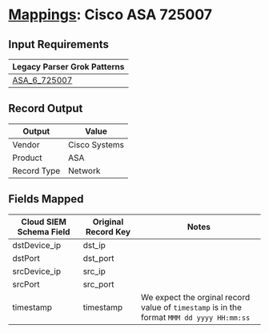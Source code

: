 # [Mappings](README.md): Cisco ASA 725007

## Input Requirements

|Legacy Parser Grok Patterns|
|-------------|
|[ASA_6_725007](../legacy_parsers/ASA_6_725007.md)|

## Record Output

|Output|Value|
|------|-----|
|Vendor|Cisco Systems|
|Product|ASA|
|Record Type|Network|

## Fields Mapped

|Cloud SIEM Schema Field|Original Record Key|Notes|
|-----------------------|-------------------|-----|
|dstDevice_ip|dst_ip||
|dstPort|dst_port||
|srcDevice_ip|src_ip||
|srcPort|src_port||
|timestamp|timestamp|We expect the orginal record value of `timestamp` is in the format `MMM dd yyyy HH:mm:ss`|

